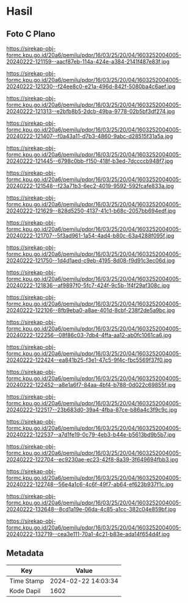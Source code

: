 # Hasil

## Foto C Plano

https://sirekap-obj-formc.kpu.go.id/20a6/pemilu/pdpr/16/03/25/20/04/1603252004005-20240222-121159--aacf87eb-114a-424e-a384-2141f487e83f.jpg

https://sirekap-obj-formc.kpu.go.id/20a6/pemilu/pdpr/16/03/25/20/04/1603252004005-20240222-121230--f24ee8c0-e21a-496d-842f-5080ba4c6aef.jpg

https://sirekap-obj-formc.kpu.go.id/20a6/pemilu/pdpr/16/03/25/20/04/1603252004005-20240222-121313--e2bfb8b5-2dcb-49ba-9778-02b5bf3df274.jpg

https://sirekap-obj-formc.kpu.go.id/20a6/pemilu/pdpr/16/03/25/20/04/1603252004005-20240222-121407--f0a43a11-d7b3-4860-9abc-d28515f31a5a.jpg

https://sirekap-obj-formc.kpu.go.id/20a6/pemilu/pdpr/16/03/25/20/04/1603252004005-20240222-121445--6798c0bb-f150-418f-b3ed-7dccccb948f7.jpg

https://sirekap-obj-formc.kpu.go.id/20a6/pemilu/pdpr/16/03/25/20/04/1603252004005-20240222-121548--f23a71b3-6ec2-4019-9592-592fcafe833a.jpg

https://sirekap-obj-formc.kpu.go.id/20a6/pemilu/pdpr/16/03/25/20/04/1603252004005-20240222-121629--828d5250-4137-41c1-b68c-2057bb694edf.jpg

https://sirekap-obj-formc.kpu.go.id/20a6/pemilu/pdpr/16/03/25/20/04/1603252004005-20240222-121707--5f3ad961-1a54-4ad4-b80c-63a4288f095f.jpg

https://sirekap-obj-formc.kpu.go.id/20a6/pemilu/pdpr/16/03/25/20/04/1603252004005-20240222-121750--1d4d1aed-c9eb-4195-8d08-f9d91c3ec06d.jpg

https://sirekap-obj-formc.kpu.go.id/20a6/pemilu/pdpr/16/03/25/20/04/1603252004005-20240222-121836--af9897f0-5fc7-424f-9c5b-1f4f29af308c.jpg

https://sirekap-obj-formc.kpu.go.id/20a6/pemilu/pdpr/16/03/25/20/04/1603252004005-20240222-122106--8fb9eba0-a8ae-401d-8cbf-238f2de5a9bc.jpg

https://sirekap-obj-formc.kpu.go.id/20a6/pemilu/pdpr/16/03/25/20/04/1603252004005-20240222-122256--08f86c03-7db4-4ffa-aa12-ab0fc1061ca6.jpg

https://sirekap-obj-formc.kpu.go.id/20a6/pemilu/pdpr/16/03/25/20/04/1603252004005-20240222-122424--ea841b25-f3e1-47c5-9f4c-fbc5569f37f0.jpg

https://sirekap-obj-formc.kpu.go.id/20a6/pemilu/pdpr/16/03/25/20/04/1603252004005-20240222-122452--a8e1a6f7-84aa-4bf4-b788-0d022c69855f.jpg

https://sirekap-obj-formc.kpu.go.id/20a6/pemilu/pdpr/16/03/25/20/04/1603252004005-20240222-122517--23b683d0-39a4-4fba-87ce-b86a4c3f9c9c.jpg

https://sirekap-obj-formc.kpu.go.id/20a6/pemilu/pdpr/16/03/25/20/04/1603252004005-20240222-122537--a7d1fe19-0c79-4eb3-b44e-b5613bd9b5b7.jpg

https://sirekap-obj-formc.kpu.go.id/20a6/pemilu/pdpr/16/03/25/20/04/1603252004005-20240222-122704--ec9230ae-ec23-42f8-8a39-3f649694fbb3.jpg

https://sirekap-obj-formc.kpu.go.id/20a6/pemilu/pdpr/16/03/25/20/04/1603252004005-20240222-122748--56e4a1c6-4c6f-49f7-ab64-ef623b937f1c.jpg

https://sirekap-obj-formc.kpu.go.id/20a6/pemilu/pdpr/16/03/25/20/04/1603252004005-20240222-132648--8cd1a19e-06da-4c85-a1cc-382c04e859bf.jpg

https://sirekap-obj-formc.kpu.go.id/20a6/pemilu/pdpr/16/03/25/20/04/1603252004005-20240222-132719--cea3e111-70a1-4c21-b83e-ada14f654d4f.jpg


## Metadata

| Key        | Value               |
| ---------- | ------------------- |
| Time Stamp | 2024-02-22 14:03:34 |
| Kode Dapil | 1602                |



